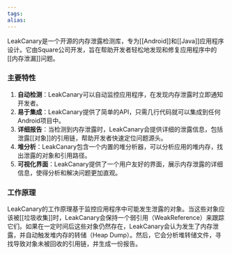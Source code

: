 ```yaml
---
tags: 
alias:
---
```


LeakCanary是一个开源的内存泄露检测库，专为[[Android]]和[[Java]]应用程序设计。它由Square公司开发，旨在帮助开发者轻松地发现和修复应用程序中的[[内存泄漏]]问题。

### 主要特性

1. **自动检测**：LeakCanary可以自动监控应用程序，在发现内存泄露时立即通知开发者。
2. **易于集成**：LeakCanary提供了简单的API，只需几行代码就可以集成到任何Android项目中。
3. **详细报告**：当检测到内存泄露时，LeakCanary会提供详细的泄露信息，包括泄露[[对象]]的引用链，帮助开发者快速定位问题源头。
4. **堆分析**：LeakCanary包含一个内置的堆分析器，可以分析应用的堆内存，找出泄露的对象和引用路径。
5. **可视化界面**：LeakCanary提供了一个用户友好的界面，展示内存泄露的详细信息，使得分析和解决问题更加直观。

### 工作原理

LeakCanary的工作原理基于监控应用程序中可能发生泄露的对象。当这些对象应该被[[垃圾收集]]时，LeakCanary会保持一个弱引用（WeakReference）来跟踪它们。如果在一定时间后这些对象仍然存在，LeakCanary会认为发生了内存泄露，并自动触发堆内存的转储（Heap Dump）。然后，它会分析堆转储文件，寻找导致对象未被回收的引用链，并生成一份报告。

